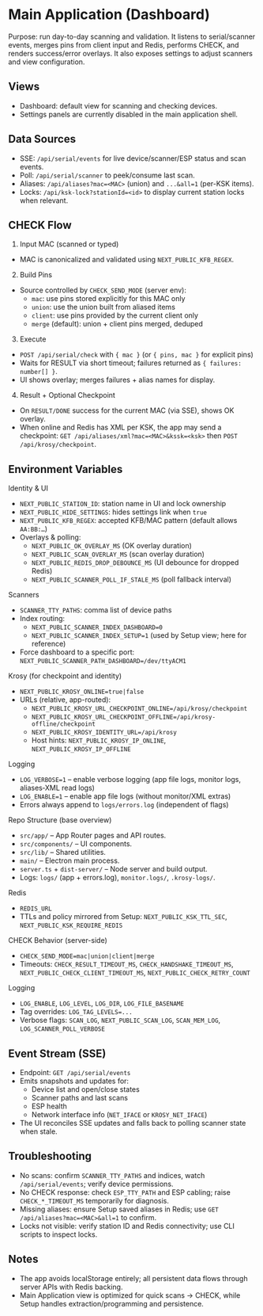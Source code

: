 # Main Application (Dashboard)

Purpose: run day-to-day scanning and validation. It listens to serial/scanner events, merges pins from client input and Redis, performs CHECK, and renders success/error overlays. It also exposes settings to adjust scanners and view configuration.

## Views

- Dashboard: default view for scanning and checking devices.
- Settings panels are currently disabled in the main application shell.

## Data Sources

- SSE: `/api/serial/events` for live device/scanner/ESP status and scan events.
- Poll: `/api/serial/scanner` to peek/consume last scan.
- Aliases: `/api/aliases?mac=<MAC>` (union) and `...&all=1` (per-KSK items).
- Locks: `/api/ksk-lock?stationId=<id>` to display current station locks when relevant.

## CHECK Flow

1) Input MAC (scanned or typed)
- MAC is canonicalized and validated using `NEXT_PUBLIC_KFB_REGEX`.

2) Build Pins
- Source controlled by `CHECK_SEND_MODE` (server env):
  - `mac`: use pins stored explicitly for this MAC only
  - `union`: use the union built from aliased items
  - `client`: use pins provided by the current client only
  - `merge` (default): union + client pins merged, deduped

3) Execute
- `POST /api/serial/check` with `{ mac }` (or `{ pins, mac }` for explicit pins)
- Waits for RESULT via short timeout; failures returned as `{ failures: number[] }`.
- UI shows overlay; merges failures + alias names for display.

4) Result + Optional Checkpoint
- On `RESULT/DONE` success for the current MAC (via SSE), shows OK overlay.
- When online and Redis has XML per KSK, the app may send a checkpoint: `GET /api/aliases/xml?mac=<MAC>&kssk=<ksk>` then `POST /api/krosy/checkpoint`.

## Environment Variables

Identity & UI
- `NEXT_PUBLIC_STATION_ID`: station name in UI and lock ownership
- `NEXT_PUBLIC_HIDE_SETTINGS`: hides settings link when `true`
- `NEXT_PUBLIC_KFB_REGEX`: accepted KFB/MAC pattern (default allows `AA:BB:…`)
- Overlays & polling:
  - `NEXT_PUBLIC_OK_OVERLAY_MS` (OK overlay duration)
  - `NEXT_PUBLIC_SCAN_OVERLAY_MS` (scan overlay duration)
  - `NEXT_PUBLIC_REDIS_DROP_DEBOUNCE_MS` (UI debounce for dropped Redis)
  - `NEXT_PUBLIC_SCANNER_POLL_IF_STALE_MS` (poll fallback interval)

Scanners
- `SCANNER_TTY_PATHS`: comma list of device paths
- Index routing:
  - `NEXT_PUBLIC_SCANNER_INDEX_DASHBOARD=0`
  - `NEXT_PUBLIC_SCANNER_INDEX_SETUP=1` (used by Setup view; here for reference)
- Force dashboard to a specific port: `NEXT_PUBLIC_SCANNER_PATH_DASHBOARD=/dev/ttyACM1`

Krosy (for checkpoint and identity)
- `NEXT_PUBLIC_KROSY_ONLINE=true|false`
- URLs (relative, app-routed):
  - `NEXT_PUBLIC_KROSY_URL_CHECKPOINT_ONLINE=/api/krosy/checkpoint`
  - `NEXT_PUBLIC_KROSY_URL_CHECKPOINT_OFFLINE=/api/krosy-offline/checkpoint`
  - `NEXT_PUBLIC_KROSY_IDENTITY_URL=/api/krosy`
  - Host hints: `NEXT_PUBLIC_KROSY_IP_ONLINE`, `NEXT_PUBLIC_KROSY_IP_OFFLINE`

Logging
- `LOG_VERBOSE=1` – enable verbose logging (app file logs, monitor logs, aliases‑XML read logs)
- `LOG_ENABLE=1` – enable app file logs (without monitor/XML extras)
- Errors always append to `logs/errors.log` (independent of flags)

Repo Structure (base overview)
- `src/app/` – App Router pages and API routes.
- `src/components/` – UI components.
- `src/lib/` – Shared utilities.
- `main/` – Electron main process.
- `server.ts` + `dist-server/` – Node server and build output.
- Logs: `logs/` (app + errors.log), `monitor.logs/`, `.krosy-logs/`.

Redis
- `REDIS_URL`
- TTLs and policy mirrored from Setup: `NEXT_PUBLIC_KSK_TTL_SEC`, `NEXT_PUBLIC_KSK_REQUIRE_REDIS`

CHECK Behavior (server-side)
- `CHECK_SEND_MODE=mac|union|client|merge`
- Timeouts: `CHECK_RESULT_TIMEOUT_MS`, `CHECK_HANDSHAKE_TIMEOUT_MS`, `NEXT_PUBLIC_CHECK_CLIENT_TIMEOUT_MS`, `NEXT_PUBLIC_CHECK_RETRY_COUNT`

Logging
- `LOG_ENABLE`, `LOG_LEVEL`, `LOG_DIR`, `LOG_FILE_BASENAME`
- Tag overrides: `LOG_TAG_LEVELS=...`
- Verbose flags: `SCAN_LOG`, `NEXT_PUBLIC_SCAN_LOG`, `SCAN_MEM_LOG`, `LOG_SCANNER_POLL_VERBOSE`

## Event Stream (SSE)

- Endpoint: `GET /api/serial/events`
- Emits snapshots and updates for:
  - Device list and open/close states
  - Scanner paths and last scans
  - ESP health
  - Network interface info (`NET_IFACE` or `KROSY_NET_IFACE`)
- The UI reconciles SSE updates and falls back to polling scanner state when stale.

## Troubleshooting

- No scans: confirm `SCANNER_TTY_PATHS` and indices, watch `/api/serial/events`; verify device permissions.
- No CHECK response: check `ESP_TTY_PATH` and ESP cabling; raise `CHECK_*_TIMEOUT_MS` temporarily for diagnosis.
- Missing aliases: ensure Setup saved aliases in Redis; use `GET /api/aliases?mac=<MAC>&all=1` to confirm.
- Locks not visible: verify station ID and Redis connectivity; use CLI scripts to inspect locks.

## Notes

- The app avoids localStorage entirely; all persistent data flows through server APIs with Redis backing.
- Main Application view is optimized for quick scans → CHECK, while Setup handles extraction/programming and persistence.
